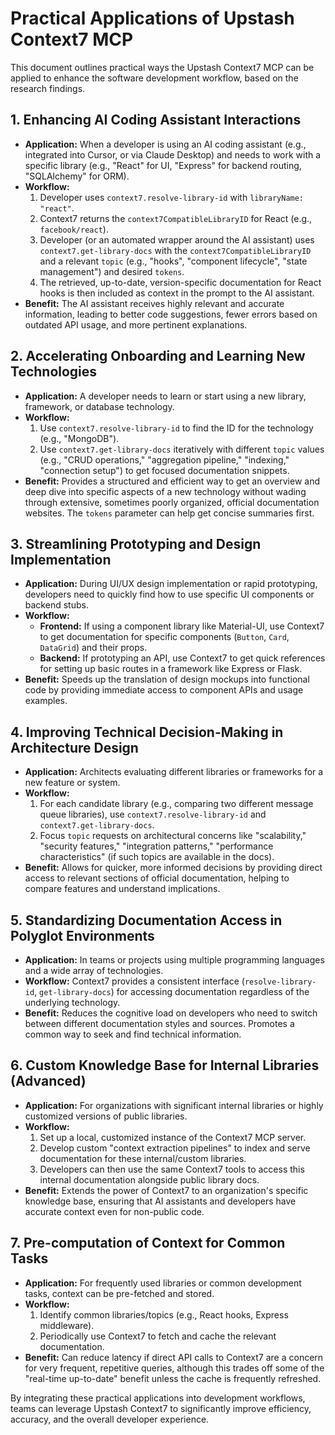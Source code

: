 # Practical Applications of Upstash Context7 MCP

This document outlines practical ways the Upstash Context7 MCP can be applied to enhance the software development workflow, based on the research findings.

## 1. Enhancing AI Coding Assistant Interactions

*   **Application:** When a developer is using an AI coding assistant (e.g., integrated into Cursor, or via Claude Desktop) and needs to work with a specific library (e.g., "React" for UI, "Express" for backend routing, "SQLAlchemy" for ORM).
*   **Workflow:**
    1.  Developer uses `context7.resolve-library-id` with `libraryName: "react"`.
    2.  Context7 returns the `context7CompatibleLibraryID` for React (e.g., `facebook/react`).
    3.  Developer (or an automated wrapper around the AI assistant) uses `context7.get-library-docs` with the `context7CompatibleLibraryID` and a relevant `topic` (e.g., "hooks", "component lifecycle", "state management") and desired `tokens`.
    4.  The retrieved, up-to-date, version-specific documentation for React hooks is then included as context in the prompt to the AI assistant.
*   **Benefit:** The AI assistant receives highly relevant and accurate information, leading to better code suggestions, fewer errors based on outdated API usage, and more pertinent explanations.

## 2. Accelerating Onboarding and Learning New Technologies

*   **Application:** A developer needs to learn or start using a new library, framework, or database technology.
*   **Workflow:**
    1.  Use `context7.resolve-library-id` to find the ID for the technology (e.g., "MongoDB").
    2.  Use `context7.get-library-docs` iteratively with different `topic` values (e.g., "CRUD operations," "aggregation pipeline," "indexing," "connection setup") to get focused documentation snippets.
*   **Benefit:** Provides a structured and efficient way to get an overview and deep dive into specific aspects of a new technology without wading through extensive, sometimes poorly organized, official documentation websites. The `tokens` parameter can help get concise summaries first.

## 3. Streamlining Prototyping and Design Implementation

*   **Application:** During UI/UX design implementation or rapid prototyping, developers need to quickly find how to use specific UI components or backend stubs.
*   **Workflow:**
    *   **Frontend:** If using a component library like Material-UI, use Context7 to get documentation for specific components (`Button`, `Card`, `DataGrid`) and their props.
    *   **Backend:** If prototyping an API, use Context7 to get quick references for setting up basic routes in a framework like Express or Flask.
*   **Benefit:** Speeds up the translation of design mockups into functional code by providing immediate access to component APIs and usage examples.

## 4. Improving Technical Decision-Making in Architecture Design

*   **Application:** Architects evaluating different libraries or frameworks for a new feature or system.
*   **Workflow:**
    1.  For each candidate library (e.g., comparing two different message queue libraries), use `context7.resolve-library-id` and `context7.get-library-docs`.
    2.  Focus `topic` requests on architectural concerns like "scalability," "security features," "integration patterns," "performance characteristics" (if such topics are available in the docs).
*   **Benefit:** Allows for quicker, more informed decisions by providing direct access to relevant sections of official documentation, helping to compare features and understand implications.

## 5. Standardizing Documentation Access in Polyglot Environments

*   **Application:** In teams or projects using multiple programming languages and a wide array of technologies.
*   **Workflow:** Context7 provides a consistent interface (`resolve-library-id`, `get-library-docs`) for accessing documentation regardless of the underlying technology.
*   **Benefit:** Reduces the cognitive load on developers who need to switch between different documentation styles and sources. Promotes a common way to seek and find technical information.

## 6. Custom Knowledge Base for Internal Libraries (Advanced)

*   **Application:** For organizations with significant internal libraries or highly customized versions of public libraries.
*   **Workflow:**
    1.  Set up a local, customized instance of the Context7 MCP server.
    2.  Develop custom "context extraction pipelines" to index and serve documentation for these internal/custom libraries.
    3.  Developers can then use the same Context7 tools to access this internal documentation alongside public library docs.
*   **Benefit:** Extends the power of Context7 to an organization's specific knowledge base, ensuring that AI assistants and developers have accurate context even for non-public code.

## 7. Pre-computation of Context for Common Tasks

*   **Application:** For frequently used libraries or common development tasks, context can be pre-fetched and stored.
*   **Workflow:**
    1.  Identify common libraries/topics (e.g., React hooks, Express middleware).
    2.  Periodically use Context7 to fetch and cache the relevant documentation.
*   **Benefit:** Can reduce latency if direct API calls to Context7 are a concern for very frequent, repetitive queries, although this trades off some of the "real-time up-to-date" benefit unless the cache is frequently refreshed.

By integrating these practical applications into development workflows, teams can leverage Upstash Context7 to significantly improve efficiency, accuracy, and the overall developer experience.